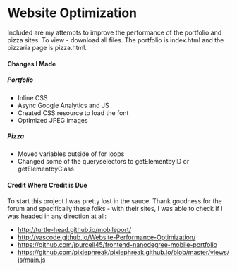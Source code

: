 # Website Optimization 

Included are my attempts to improve the performance of the portfolio and pizza sites. To view - download all files. The portfolio is index.html and the pizzaria page is pizza.html.

#### Changes I Made

##### Portfolio

* Inline CSS
* Async Google Analytics and JS
* Created CSS resource to load the font
* Optimized JPEG images

##### Pizza

* Moved variables outside of for loops
* Changed some of the queryselectors to getElementbyID or getElementbyClass


#### Credit Where Credit is Due

To start this project I was pretty lost in the sauce. Thank goodness for the forum and specifically these folks - with their sites, I was able to check if I was headed in any direction at all:

* http://turtle-head.github.io/mobileport/
* http://vascode.github.io/Website-Performance-Optimization/
* https://github.com/jpurcell45/frontend-nanodegree-mobile-portfolio
* https://github.com/pixiephreak/pixiephreak.github.io/blob/master/views/js/main.js


